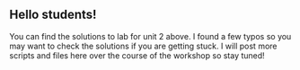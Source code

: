 ## Hello students!

You can find the solutions to lab for unit 2 above. I found a few typos so you may want to check the solutions if you are getting stuck.
I will post more scripts and files here over the course of the workshop so stay tuned!

